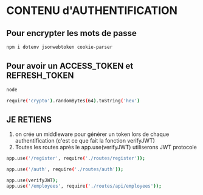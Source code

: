 # CONTENU d'AUTHENTIFICATION 


## Pour encrypter les mots de passe 
```bash
npm i dotenv jsonwebtoken cookie-parser
```
## Pour avoir un ACCESS_TOKEN et REFRESH_TOKEN
```bash
node
```


```bash
require('crypto').randomBytes(64).toString('hex')
```

## JE RETIENS

1. on crée un middleware pour générer un token lors de chaque authentification (c'est ce que fait la fonction verifyJWT)
2. Toutes les routes après le app.use(verifyJWT) utiliserons JWT protocole
```bash
app.use('/register', require('./routes/register'));

app.use('/auth', require('./routes/auth'));

app.use(verifyJWT);
app.use('/employees', require('./routes/api/employees'));

```


